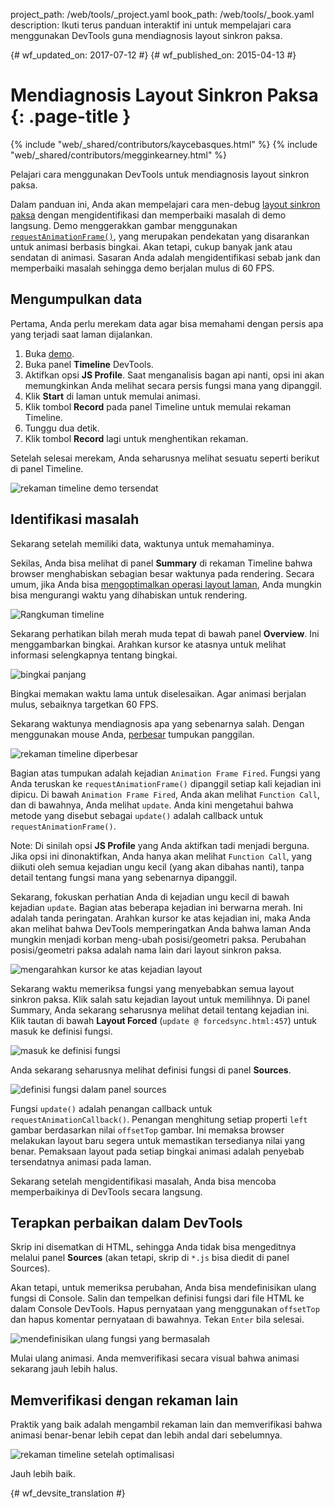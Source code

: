 project_path: /web/tools/_project.yaml
book_path: /web/tools/_book.yaml
description: Ikuti terus panduan interaktif ini untuk mempelajari cara menggunakan DevTools guna mendiagnosis layout sinkron paksa.

{# wf_updated_on: 2017-07-12 #}
{# wf_published_on: 2015-04-13 #}

# Mendiagnosis Layout Sinkron Paksa {: .page-title }

{% include "web/_shared/contributors/kaycebasques.html" %}
{% include "web/_shared/contributors/megginkearney.html" %}

Pelajari cara menggunakan DevTools untuk mendiagnosis layout 
sinkron paksa.

Dalam panduan ini, Anda akan mempelajari cara men-debug [layout sinkron paksa][fsl] dengan 
mengidentifikasi dan memperbaiki masalah di demo langsung.  Demo menggerakkan gambar 
menggunakan [`requestAnimationFrame()`][raf], yang merupakan pendekatan yang disarankan untuk 
animasi berbasis bingkai. Akan tetapi, cukup banyak jank atau sendatan di 
animasi. Sasaran Anda adalah mengidentifikasi sebab jank dan memperbaiki masalah sehingga 
demo berjalan mulus di 60 FPS. 

[fsl]: /web/fundamentals/performance/rendering/avoid-large-complex-layouts-and-layout-thrashing#avoid-forced-synchronous-layouts

[raf]: /web/fundamentals/performance/rendering/optimize-javascript-execution#use-requestanimationframe-for-visual-changes


## Mengumpulkan data

Pertama, Anda perlu merekam data agar bisa memahami dengan persis apa yang terjadi
saat laman dijalankan. 

1. Buka [demo](https://googlesamples.github.io/web-fundamentals/tools/chrome-devtools/rendering-tools/forcedsync.html).
2. Buka panel **Timeline** DevTools.
3. Aktifkan opsi **JS Profile**. Saat menganalisis bagan api nanti, opsi
   ini akan memungkinkan Anda melihat secara persis fungsi mana yang dipanggil.
4. Klik **Start** di laman untuk memulai animasi.
5. Klik tombol **Record** pada panel Timeline untuk memulai rekaman
   Timeline.
1. Tunggu dua detik.
1. Klik tombol **Record** lagi untuk menghentikan rekaman. 

Setelah selesai merekam, Anda seharusnya melihat sesuatu seperti berikut
di panel Timeline. 

![rekaman timeline demo tersendat](imgs/demo-recording.png)

## Identifikasi masalah

Sekarang setelah memiliki data, waktunya untuk memahaminya. 

Sekilas, Anda bisa melihat di panel **Summary** di rekaman Timeline 
bahwa browser menghabiskan sebagian besar waktunya pada rendering. Secara umum, jika Anda
bisa [mengoptimalkan operasi layout laman][layout], Anda mungkin bisa mengurangi
waktu yang dihabiskan untuk rendering. 

![Rangkuman timeline](imgs/summary.png)

Sekarang perhatikan bilah merah muda tepat di bawah panel **Overview**.
Ini menggambarkan bingkai. Arahkan kursor ke atasnya untuk melihat informasi selengkapnya tentang
bingkai.

![bingkai panjang](imgs/long-frame.png)

Bingkai memakan waktu lama untuk diselesaikan. Agar animasi berjalan mulus, sebaiknya targetkan
60 FPS. 

Sekarang waktunya mendiagnosis apa yang sebenarnya salah. Dengan menggunakan mouse Anda, 
[perbesar][zoom] tumpukan panggilan. 

![rekaman timeline diperbesar](imgs/zoom.png)

Bagian atas tumpukan adalah kejadian `Animation Frame Fired`. Fungsi yang Anda
teruskan ke `requestAnimationFrame()` dipanggil setiap kali kejadian ini dipicu.
Di bawah `Animation Frame Fired`, Anda akan melihat `Function Call`, dan di bawahnya, Anda 
melihat `update`. Anda kini mengetahui bahwa metode yang disebut sebagai `update()` adalah callback untuk
`requestAnimationFrame()`. 

Note: Di sinilah opsi **JS Profile** yang Anda aktifkan tadi menjadi 
berguna. Jika opsi ini dinonaktifkan, Anda hanya akan melihat `Function Call`, yang diikuti
oleh semua kejadian ungu kecil (yang akan dibahas nanti), tanpa detail tentang
fungsi mana yang sebenarnya dipanggil.

Sekarang, fokuskan perhatian Anda di kejadian ungu kecil di bawah kejadian `update`.
 Bagian atas beberapa kejadian ini berwarna merah. Ini adalah tanda peringatan.
Arahkan kursor ke atas kejadian ini, maka Anda akan melihat bahwa DevTools memperingatkan Anda bahwa 
laman Anda mungkin menjadi korban meng-ubah posisi/geometri paksa. Perubahan posisi/geometri paksa adalah nama lain dari 
layout sinkron paksa. 

![mengarahkan kursor ke atas kejadian layout](imgs/layout-hover.png)

Sekarang waktu memeriksa fungsi yang menyebabkan semua 
layout sinkron paksa. Klik salah satu kejadian layout untuk memilihnya.
Di panel Summary, Anda sekarang seharusnya melihat detail tentang kejadian ini. Klik tautan
di bawah **Layout Forced** (`update @ forcedsync.html:457`) untuk masuk ke
definisi fungsi.

![masuk ke definisi fungsi](imgs/jump.png)

Anda sekarang seharusnya melihat definisi fungsi di panel **Sources**. 

![definisi fungsi dalam panel sources](imgs/definition.png)

Fungsi `update()` adalah penangan callback untuk 
`requestAnimationCallback()`. Penangan menghitung setiap properti `left` gambar
berdasarkan nilai `offsetTop` gambar. Ini memaksa browser melakukan
layout baru segera untuk memastikan tersedianya nilai yang benar.
Pemaksaan layout pada setiap bingkai animasi adalah penyebab tersendatnya
animasi pada laman. 

Sekarang setelah mengidentifikasi masalah, Anda bisa mencoba memperbaikinya
di DevTools secara langsung.

[layout]: /web/tools/chrome-devtools/profile/rendering-tools/analyze-runtime#layout
[zoom]: /web/tools/chrome-devtools/profile/evaluate-performance/timeline-tool#zoom

## Terapkan perbaikan dalam DevTools

Skrip ini disematkan di HTML, sehingga Anda tidak bisa mengeditnya melalui panel **Sources**
(akan tetapi, skrip di `*.js` bisa diedit di panel Sources). 

Akan tetapi, untuk memeriksa perubahan, Anda bisa mendefinisikan ulang fungsi di Console.
Salin dan tempelkan definisi fungsi dari file HTML ke dalam Console
DevTools. Hapus pernyataan yang menggunakan `offsetTop` dan hapus komentar pernyataan 
di bawahnya. Tekan `Enter` bila selesai. 

![mendefinisikan ulang fungsi yang bermasalah](imgs/redefinition.png)

Mulai ulang animasi. Anda memverifikasi secara visual bahwa animasi sekarang jauh lebih halus. 

## Memverifikasi dengan rekaman lain

Praktik yang baik adalah mengambil rekaman lain dan memverifikasi bahwa 
animasi benar-benar lebih cepat dan lebih andal dari sebelumnya. 

![rekaman timeline setelah optimalisasi](imgs/after.png)

Jauh lebih baik.


{# wf_devsite_translation #}
